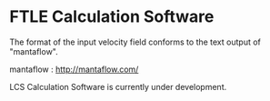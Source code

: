 # FTLE Calculation Software
The format of the input velocity field conforms to the text output of "mantaflow".

mantaflow : http://mantaflow.com/

LCS Calculation Software is currently under development.